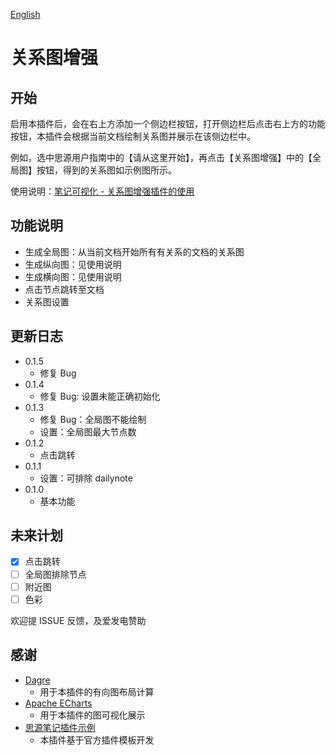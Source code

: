 [English](https://github.com/shenjinglei/siyuan-plugin-graph-enhance/blob/main/README.md)

# 关系图增强

## 开始

启用本插件后，会在右上方添加一个侧边栏按钮，打开侧边栏后点击右上方的功能按钮，本插件会根据当前文档绘制关系图并展示在该侧边栏中。

例如，选中思源用户指南中的【请从这里开始】，再点击【关系图增强】中的【全局图】按钮，得到的关系图如示例图所示。

使用说明：[笔记可视化 - 关系图增强插件的使用](https://ld246.com/article/1696579047798)

## 功能说明

- 生成全局图：从当前文档开始所有有关系的文档的关系图
- 生成纵向图：见使用说明
- 生成横向图：见使用说明
- 点击节点跳转至文档
- 关系图设置

## 更新日志

- 0.1.5
  - 修复 Bug
- 0.1.4
  - 修复 Bug: 设置未能正确初始化
- 0.1.3
  - 修复 Bug：全局图不能绘制
  - 设置：全局图最大节点数
- 0.1.2
  - 点击跳转
- 0.1.1
  - 设置：可排除 dailynote
- 0.1.0
  - 基本功能

## 未来计划

- [x] 点击跳转
- [ ] 全局图排除节点
- [ ] 附近图
- [ ] 色彩

欢迎提 ISSUE 反馈，及爱发电赞助

## 感谢

- [Dagre](https://github.com/dagrejs/dagre)
  - 用于本插件的有向图布局计算
- [Apache ECharts](https://echarts.apache.org/en/index.html)
  - 用于本插件的图可视化展示
- [思源笔记插件示例](https://github.com/siyuan-note/plugin-sample)
  - 本插件基于官方插件模板开发
